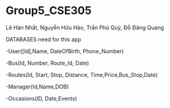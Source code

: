 # Group5_CSE305
 Lê Hàn Nhất, Nguyễn Hữu Hào, Trần Phú Quý, Đỗ Đăng Quang


 DATABASES need for this app

 -User([Id],Name, DateOfBirth, Phone_Number)
 
 -Bus(Id, Number, Route_Id, Date)
 
 -Routes(Id, Start, Stop, Distance, Time,Price,Bus_Stop,Date)
 
 -Manager(Id,Name,DOB)
 
 -Occasions(ID, Date,Events)

 
